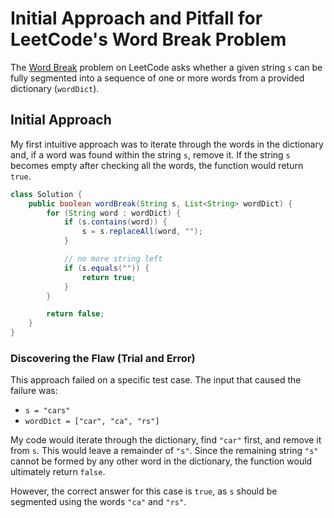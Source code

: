 # Initial Approach and Pitfall for LeetCode's Word Break Problem

The [Word Break](https://leetcode.com/problems/word-break/) problem on LeetCode asks whether a given string `s` can be fully segmented into a sequence of one or more words from a provided dictionary (`wordDict`).

## Initial Approach

My first intuitive approach was to iterate through the words in the dictionary and, if a word was found within the string `s`, remove it. If the string `s` becomes empty after checking all the words, the function would return `true`.

```java
class Solution {
    public boolean wordBreak(String s, List<String> wordDict) {
        for (String word : wordDict) {
            if (s.contains(word)) {
                s = s.replaceAll(word, "");
            }

            // no more string left
            if (s.equals("")) {
                return true;
            }
        }

        return false;
    }
}

```

### Discovering the Flaw (Trial and Error)

This approach failed on a specific test case. The input that caused the failure was:

-   `s = "cars"`
-   `wordDict = ["car", "ca", "rs"]`

My code would iterate through the dictionary, find `"car"` first, and remove it from `s`. This would leave a remainder of `"s"`. Since the remaining string `"s"` cannot be formed by any other word in the dictionary, the function would ultimately return `false`.

However, the correct answer for this case is `true`, as `s` should be segmented using the words `"ca"` and `"rs"`.